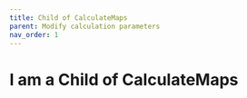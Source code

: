 ```yaml
---
title: Child of CalculateMaps
parent: Modify calculation parameters
nav_order: 1
---
```


# I am a Child of CalculateMaps
